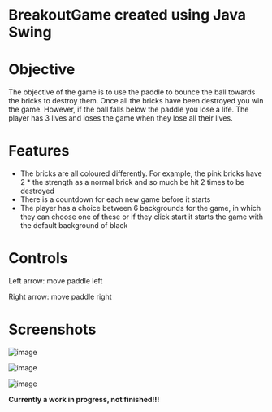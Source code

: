 # BreakoutGame created using **Java Swing**
# Objective
The objective of the game is to use the paddle to bounce the ball towards the bricks to destroy them. Once all the bricks have been destroyed you win the game.
However, if the ball falls below the paddle you lose a life. The player has 3 lives and loses the game when they lose all their lives.
# Features
- The bricks are all coloured differently. For example, the pink bricks have 2 * the strength as a normal brick and so much be hit 2 times to be destroyed
- There is a countdown for each new game before it starts 
- The player has a choice between 6 backgrounds for the game, in which they can choose one of these or if they click start it starts the game with the default background of black
# Controls
Left arrow: move paddle left

Right arrow: move paddle right 

# Screenshots 
![image](https://user-images.githubusercontent.com/41571606/187329406-4977aa99-06d3-4cd6-88a9-f9343aaf5760.png)

![image](https://user-images.githubusercontent.com/41571606/187321219-5c4fd9bc-0bb4-4715-868a-b99ee559bda7.png)

![image](https://user-images.githubusercontent.com/41571606/187321302-2fd32b5c-00fe-4749-8dbb-44e8fa824e66.png)

**Currently a work in progress, not finished!!!**
